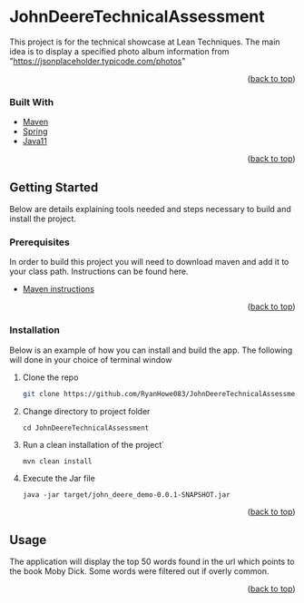 # JohnDeereTechnicalAssessment

<!-- ABOUT THE PROJECT -->

This project is for the technical showcase at Lean Techniques. The main idea is to display a specified photo album information from "https://jsonplaceholder.typicode.com/photos"

<p align="right">(<a href="#top">back to top</a>)</p>

### Built With
* [Maven](https://maven.apache.org/)
* [Spring](https://spring.io//)
* [Java11](https://www.oracle.com/java/technologies/downloads/)

<p align="right">(<a href="#top">back to top</a>)</p>

<!-- GETTING STARTED -->
## Getting Started

Below are details explaining tools needed and steps necessary to build and install the project.

### Prerequisites
In order to build this project you will need to download maven and add it to your class path. Instructions can be found here.
* [Maven instructions](https://maven.apache.org/install.html)

<p align="right">(<a href="#top">back to top</a>)</p>


### Installation

Below is an example of how you can install and build the app. The following will done in your choice of terminal window

1. Clone the repo
   ```sh
   git clone https://github.com/RyanHowe083/JohnDeereTechnicalAssessment.git
   ```
2. Change directory to project folder
   ```
   cd JohnDeereTechnicalAssessment
   ```
3. Run a clean installation of the project`
   ```
   mvn clean install
   ```
4. Execute the Jar file
   ```
   java -jar target/john_deere_demo-0.0.1-SNAPSHOT.jar
   ```

<p align="right">(<a href="#top">back to top</a>)</p>



<!-- USAGE EXAMPLES -->
## Usage

The application will display the top 50 words found in the url which points to the book Moby Dick. Some words were filtered out if overly common.



<p align="right">(<a href="#top">back to top</a>)</p>
